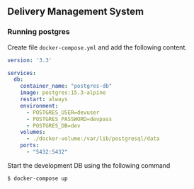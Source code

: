 ## Delivery Management System


### Running postgres
Create file `docker-compose.yml` and add the following content.

```yml
version: '3.3'

services:
  db:
    container_name: "postgres-db"
    image: postgres:15.3-alpine
    restart: always
    environment:
      - POSTGRES_USER=devuser
      - POSTGRES_PASSWORD=devpass
      - POSTGRES_DB=dev
    volumes:
      - ./docker-volume:/var/lib/postgresql/data
    ports:
      - "5432:5432"
```

Start the development DB using the following command

```bash
$ docker-compose up
```